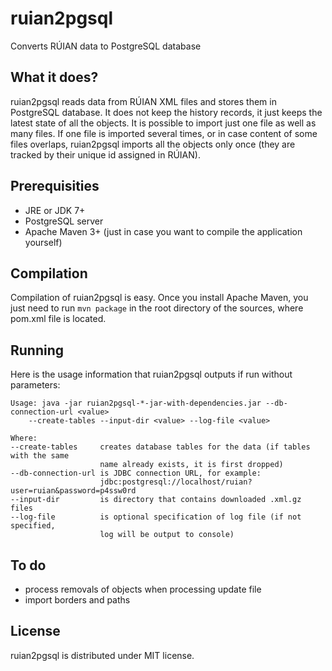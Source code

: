 ruian2pgsql
===========

Converts RÚIAN data to PostgreSQL database

What it does?
-------------

ruian2pgsql reads data from RÚIAN XML files and stores them in PostgreSQL database. It does
not keep the history records, it just keeps the latest state of all the objects. It is
possible to import just one file as well as many files. If one file is imported several times,
or in case content of some files overlaps, ruian2pgsql imports all the objects only once (they
are tracked by their unique id assigned in RÚIAN).

Prerequisities
--------------

* JRE or JDK 7+
* PostgreSQL server
* Apache Maven 3+ (just in case you want to compile the application yourself)

Compilation
-----------

Compilation of ruian2pgsql is easy. Once you install Apache Maven, you just need
to run `mvn package` in the root directory of the sources, where pom.xml file is located.

Running
-------

Here is the usage information that ruian2pgsql outputs if run without parameters:

    Usage: java -jar ruian2pgsql-*-jar-with-dependencies.jar --db-connection-url <value>
        --create-tables --input-dir <value> --log-file <value>

    Where:
    --create-tables     creates database tables for the data (if tables with the same
                        name already exists, it is first dropped)
    --db-connection-url is JDBC connection URL, for example:
                        jdbc:postgresql://localhost/ruian?user=ruian&password=p4ssw0rd
    --input-dir         is directory that contains downloaded .xml.gz files
    --log-file          is optional specification of log file (if not specified,
                        log will be output to console)

To do
-----

* process removals of objects when processing update file
* import borders and paths

License
-------

ruian2pgsql is distributed under MIT license.
